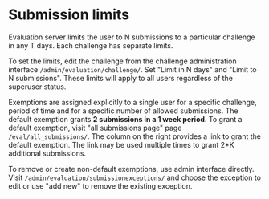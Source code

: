 # Submission limits #

Evaluation server limits the user to N submissions to a particular challenge in any T days. Each challenge has separate limits.

To set the limits, edit the challenge from the challenge administration interface `/admin/evaluation/challenge/`. Set "Limit in N days" and "Limit to N submissions". These limits will apply to all users regardless of the superuser status.

Exemptions are assigned explicitly to a single user for a specific challenge, period of time and for a specific number of allowed submissions. The default exemption grants **2 submissions in a 1 week period**. To grant a default exemption, visit "all submissions page" page `/eval/all_submissions/`. The column on the right provides a link to grant the default exemption. The link may be used multiple times to grant 2\*K additional submissions.

To remove or create non-default exemptions, use admin interface directly. Visit `/admin/evaluation/submissionexceptions/` and choose the exception to edit or use "add new" to remove the existing exception.